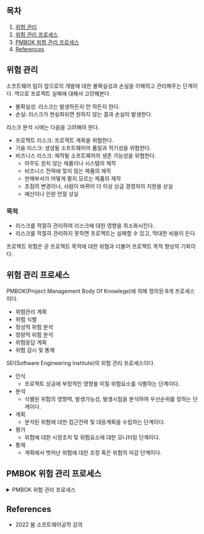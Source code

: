 ## 목차

1. [위험 관리](#위험-관리)
2. [위험 관리 프로세스](#위험-관리-프로세스)
3. [PMBOK 위험 관리 프로세스](#pmbok-위험-관리-프로세스)
4. [References](#references)


## 위험 관리
소프트웨어 팀이 앞으로의 개발에 대한 불확실성과 손실을 이해하고 관리해주는 단계이다. 역으로 프로젝트 실패에 대해서 고민해본다.

+ 불확실성: 리스크는 발생하든지 안 하든지 한다.
+ 손실: 리스크가 현실화되면 원하지 않는 결과 손실이 발생한다.

리스크 분석 시에는 다음을 고려해야 한다.

+ 프로젝트 리스크: 프로젝트 계획을 위협한다.
+ 기술 리스크: 생성될 소프트웨어의 품질과 적기성을 위협한다.
+ 비즈니스 리스크: 제작될 소프트웨어의 생존 가능성을 위협한다.
    + 아무도 원치 않는 제품이나 시스템의 제작
    + 비즈니스 전략에 맞지 않는 제품의 제작
    + 판매부서가 어떻게 팔지 모르는 제품의 제작
    + 초점의 변경이나, 사람이 바뀌어 더 이상 상급 경영자의 지원을 상실
    + 예산이나 인원 언질 상실

### 목적
+ 리스크를 적절히 관리하여 리스크에 대한 영향을 최소화시킨다.
+ 리스크를 적절히 관리하지 못하면 프로젝트는 실패할 수 있고, 막대한 비용이 든다.

프로젝트 위험은 곧 프로젝트 목적에 대한 위협과 더불어 프로젝트 목적 향상의 기회이다. 

## 위험 관리 프로세스
PMBOK(Project Management Body Of Knowlege)에 의해 정의된 6개 프로세스이다.

+ 위험관리 계획
+ 위험 식별
+ 정성적 위험 분석
+ 정량적 위험 분석
+ 위험응답 계획
+ 위험 감시 및 통제

SEI(Software Engineering Institute)의 위험 관리 프로세스이다.
+ 인식 
    + 프로젝트 성공에 부정적인 영향을 미칠 위험요소를 식별하는 단계이다.
+ 분석
    + 식별된 위험의 영향력, 발생가능성, 발생시점을 분석하여 우선순위를 정하는 단계이다.
+ 계획
    + 분석된 위험에 대한 접근전략 및 대응계획을 수립하는 단계이다.
+ 평가
    + 위험에 대한 시정조치 및 위험요소에 대한 모니터링 단계이다.
+ 통제
    + 계획에서 벗어난 위험에 대한 조정 혹은 위험의 마감 단계이다.

## PMBOK 위험 관리 프로세스

<details><summary> PMBOK 위험 관리 프로세스 </summary>

### 위험 관리 계획
프로젝트를 위한 위험관리 활동들에 어떻게 접근하고 계획해야 하는지를 결정하는 프로세스이다.
1. 입력물
    + 프로젝트의 존재를 알리는 공식적인 문서를 필요로 한다.
    + 위험 관리 정책, 사전 정의된 역할과 책임, 이해관계자의 위험 허용 수준 등을 파악해야 한다.
2. 도구: 기획 회의
3. 출력물
    + 위험 관리 계획
    + 방법론
    + 역할 및 책임
    + 예산 수립
    + 시점
    + 점수화 및 해석
    + 시발점
    + 보고형식

### 위험 관리 식별
위험이 프로젝트에 미칠 수 있는 영향을 확인하고 그들의 특성을 문서화하는 것이다. 반복적 프로세스이다.

1. 입력물
    + 위험 관리 계획, 프로젝트 기획의 출력물, 위험 범주
    + 위험 식별을 위한 인터뷰, 설문조사, 회의 등의 방법이 있다.

2. 도구
    + 체크리스트: 다른 정보 원천 또는 축적된 지식에 기반을 두고 개발한다.
        + 위험 식별이 빠르고 단순하지만, 리스트를 철저하게 작성하는 거싱 불가능하다.
    + Fishbone diagram(원인과 영향)

3. 출력물
    + 트리거: 위험 징후, 경고 신호이다.

### 정성적 위험 분석
식별된 위험의 영향과 가능성을 평가하는 프로세스 이다.

1. 입력물
    + 위험 관리 계획, 식별된 위험, 프로젝트 현황 및 유형, 데이터 정밀도 등
    + 정량적 위험 분석에 있는 추가적인 분석을 이끌어내기도 하고, 곧바로 위험 응답 기획을 하기도 한다.

2. 도구
    + 확률/영향 위험 등급 매트릭스
        + 매우 낮은, 낮은, 보통, 높은, 매우 높은 이라는 단어를 활용해 위험 정도를 표기한다.

![](../image/project-management/matrix.png)

### 정량적 위험 분석
전체 프로젝트 위험의 크기 뿐만 아니라 프로젝트 목적에 대한 각각의 위험 확률 및 그것의 결과를 숫자로 나타내는 것이다. 프로젝트 위험 노출을 정량화하여, 필요한 비용과 일정(Schedule)의 비상 준비금 크기를 결정한다. 가장 큰 주의를 요하는 위험을 식별한다. 일반적으로 정성적 위험에 뒤이어 수행한다.

1. 입력물
    + 위험 관리 계획, 식별된 위험, 우선순위화된 위험 목록, 전문가 판단
2. 도구
+ 프로젝트 이해 관계자와 특정 분야의 전문가들과의 인터뷰
+ 시뮬레이션

3. 출력물
    + 정량화된 위험의 우선순위 목록, 확률적 분석 등

### 위험 응답 계획
프로젝트 목적에 대한 기회를 향상시키고 위협을 감소시키기 위한 선택권을 개발하고 행동을 결정하는 프로세스이다. 회피, 전가, 완화, 수용 4가지 위험 응답 테크닉이 있다.

1. 입력물
    + 위험 관리 계획, 우선순위화된 위험 목록, 프로젝트의 위험 등급, 정량화된 위험의 우선 순위 목록, 비용 및 시각 목적 달성의 확률, 위험 시발점, 위험 소유자

2. 출력물
    + 위험 응답 계획, 잔존 위험, 이차적 위험, 필요한 비상 준비금의 규모 등

#### 회피
프로젝트 초기에 위험을 제거하기 위해 또는 위험 영향으로부터 프로젝트 목적을 보호하기 위해 프로젝트 계획을 변경한다. 모든 위험 사건을 제거할 수 없어도 일부 특정 위험은 회피 가능하다.

+ 범위 감소, 자원과 시간 추가, 익숙한 방법 적용, 익숙하지 않은 하도급 업자 회피

#### 전가
위험의 결과를 제 3자에게 이동시키는 것이다. 단순히 관리 책임을 넘기는 것이지, 제거하는 것은 아니다. 위험을 받아들인 제 3자에 대한 위험 보상 지불을 포함한다. 보통 인력이나 기술력과 관련되어 있다.

+ 인력 부족: 인력 부서장에게 대응을 위임한다.
+ 기술력 부족: 아웃소싱을 한다. 이 때는 아웃소싱 업체의 고객이 된다. 아웃소싱 업체를 관리해야하는 필요성이 생긴다.

#### 완화
이 때부터는 위험을 받아들인다. 수용 가능한 시발점에 적대적인 위험 사건의 확률과 결과를 감소시킨다. 고객과의 의견 조율을 통해, 프로세스의 복잡성을 줄이거나 더 많은 기술적 테스트를 실시한다.

#### 수용
위험을 다루기 위해 또는 적당한 응답 전략을 식별하는 것이 불가능할 때, 프로젝트 계획을 변경하지 않음을 결정한다.

+ 능동적 수용: 위험 발생시, 실행할 비상 계획을 개발한다.
+ 수동적 수용: 아무 대처 없이 그대로 수용한다.

### 위험 감시 및 통제
식별된 위험을 추적하는 것, 잔존 위험을 감시하는 것, 새로운 위험을 식별하는 것 등을 포함하는 포로세스이다.

+ 위험 감시: Risk Status Report
    + 조치 계획의 이행 여부와 위험 수준의 변화

</details>

## References
* 2022 봄 소프트웨어공학 강의